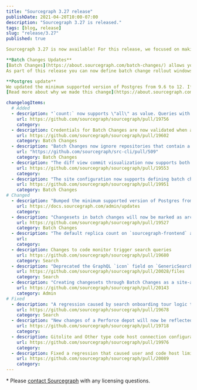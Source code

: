 ```yaml
---
title: "Sourcegraph 3.27 release"
publishDate: 2021-04-20T10:00-07:00
description: "Sourcegraph 3.27 is released."
tags: [blog, release]
slug: "release/3.27"
published: true

Sourcegraph 3.27 is now available! For this release, we focused on making Sourcegraph Batch Changes even better and upgraded our minimum supported version of Postgres from 9.6 to 12.

**Batch Changes Updates** 
[Batch Changes](https://about.sourcegraph.com/batch-changes/) allows you to automate large-scale code changes with a single declarative file. With a simple UI, Batch Changes makes it easy to track and manage all of your changesets from checks to code reviews until each change is merged. 
As part of this release you can now define batch change rollout windows allowing you to better control when changes are rolled out, and we added the ability to mark changesets as “archived” when a new batch spec is created. 

**Postgres update**
We updated the minimum supported version of Postgres from 9.6 to 12. If you are maintaining an external database and your Postgres version is older than Postgres 12, you will need to update your database instance prior to upgrading from Sourcegraph 3.26 to 3.27. 
[Read more about why we made this change](https://about.sourcegraph.com/blog/postgres-version-update/). 

changelogItems:
  # Added
  - description: "`count:` now supports \"all\" as value. Queries with `count:all` will return up to 999999 results."
    url: https://github.com/sourcegraph/sourcegraph/pull/19756
    category:
  - description: Credentials for Batch Changes are now validated when adding them.
    url: https://github.com/sourcegraph/sourcegraph/pull/19602
    category: Batch Changes
  - description: "Batch Changes now ignore repositories that contain a `.batchignore` file. [#19877](https://github.com/sourcegraph/sourcegraph/pull/19877) and src-cli#509"
    url: "https://github.com/sourcegraph/src-cli/pull/509"
    category: Batch Changes
  - description: "The diff view commit visualization now supports both split and unified views, including hovers, go-to-definition, and find-references."
    url: https://github.com/sourcegraph/sourcegraph/pull/19553
    category:
  - description: "The site configuration now supports defining batch change rollout windows, which can be used to slow or disable pushing changesets at particular times of day or days of the week. [#19796](https://github.com/sourcegraph/sourcegraph/pull/19796), [#19797](https://github.com/sourcegraph/sourcegraph/pull/19797), and #19951."
    url: https://github.com/sourcegraph/sourcegraph/pull/19951
    category: Batch Changes
# Changed
  - description: "Bumped the minimum supported version of Postgres from `9.6` to `12`. The upgrade procedure is mostly automated for existing deployments, but may require action if using the single-container deployment or an external database. See the upgrade documentation for your deployment type for detailed instructions."
    url: https://docs.sourcegraph.com/admin/updates
    category:
  - description: "Changesets in batch changes will now be marked as archived instead of being detached when a new batch spec that doesn't include the changesets is applied. Once they're archived users can manually detach them in the UI."
    url: https://github.com/sourcegraph/sourcegraph/pull/19527
    category: Batch Changes
  - description: "The default replica count on `sourcegraph-frontend` and `precise-code-intel-worker` for Kubernetes has changed from `1` -\u003e `2`."
    url:
    category:
  - description: Changes to code monitor trigger search queries
    url: https://github.com/sourcegraph/sourcegraph/pull/19680
    category: Search
  - description: "Deprecated the GraphQL `icon` field on `GenericSearchResultInterface`. It will be removed in a future release."
    url: https://github.com/sourcegraph/sourcegraph/pull/20028/files
    category: Search
  - description: "Creating changesets through Batch Changes as a site-admin without configured Batch Changes credentials has been deprecated. Please configure user or global credentials before Sourcegraph 3.29 to not experience any interruptions in changeset creation."
    url: https://github.com/sourcegraph/sourcegraph/pull/20143
    category: Admin
# Fixed
  - description: "A regression caused by search onboarding tour logic to never focus input in the search bar on the homepage. Input now focuses on the homepage if the search tour isn't in effect."
    url: https://github.com/sourcegraph/sourcegraph/pull/19678
    category: Search
  - description: "New changes of a Perforce depot will now be reflected in `master` branch after the initial clone."
    url: https://github.com/sourcegraph/sourcegraph/pull/19718
    category:
  - description: Gitolite and Other type code host connection configuration can be correctly displayed.
    url: https://github.com/sourcegraph/sourcegraph/pull/19976
    category:
  - description: Fixed a regression that caused user and code host limits to be ignored.
    url: https://github.com/sourcegraph/sourcegraph/pull/20089
    category:
---
```

\* Please [contact Sourcegraph](https://about.sourcegraph.com/contact/sales/) with any licensing questions.
